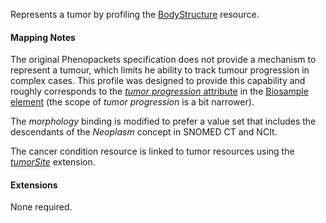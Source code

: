 Represents a tumor by profiling the [BodyStructure](http://hl7.org/fhir/bodystructure.html) resource. 

#### Mapping Notes

The original Phenopackets specification does not provide a mechanism to represent a tumour, which limits he ability to track tumour progression in complex cases. This profile was designed to provide this capability and roughly corresponds to the [_tumor progression_ attribute](https://phenopackets-schema.readthedocs.io/en/latest/biosample.html#tumor-progression) in the [Biosample element](https://phenopackets-schema.readthedocs.io/en/latest/biosample.html) (the scope of _tumor progression_ is a bit narrower).

The _morphology_ binding is modified to prefer a value set that includes the descendants of the _Neoplasm_ concept in SNOMED CT and NCIt.

The cancer condition resource is linked to tumor resources using the [_tumorSite_](StructureDefinition-tumor-site.html) extension.

#### Extensions

None required.
